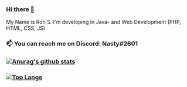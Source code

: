 ### Hi there 👋

My Name is Ron S.
 I'm developing in Java- and Web Development (PHP, HTML, CSS, JS)

### 📫 You can reach me on Discord: Nasty#2601


### [![Anurag's github stats](https://github-readme-stats.vercel.app/api?username=NastyOOF)](https://github.com/anuraghazra/github-readme-stats)

### [![Top Langs](https://github-readme-stats.vercel.app/api/top-langs/?username=NastyOOF)](https://github.com/anuraghazra/github-readme-stats)

<!--
**NastyOOF/NastyOOF** is a ✨ _special_ ✨ repository because its `README.md` (this file) appears on your GitHub profile.
